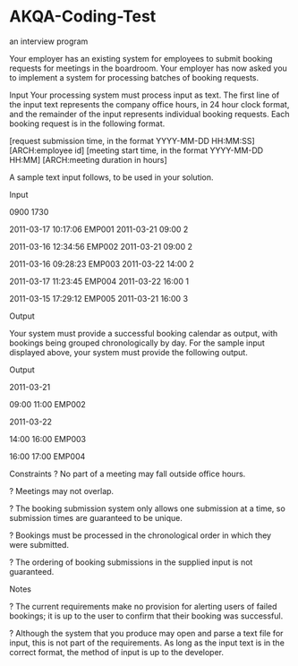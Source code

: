 AKQA-Coding-Test
================

an interview program


Your employer has an existing system for employees to submit booking requests for meetings in the boardroom. Your employer has now asked you to implement a system for processing batches of booking requests.

Input Your processing system must process input as text. The first line of the input text represents the company office hours, in 24 hour clock format, and the remainder of the input represents individual booking requests. Each booking request is in the following format.

[request submission time, in the format YYYY-MM-DD HH:MM:SS] [ARCH:employee id] [meeting start time, in the format YYYY-MM-DD HH:MM] [ARCH:meeting duration in hours]

A sample text input follows, to be used in your solution.

Input

0900 1730

2011-03-17 10:17:06 EMP001 2011-03-21 09:00 2

2011-03-16 12:34:56 EMP002 2011-03-21 09:00 2

2011-03-16 09:28:23 EMP003 2011-03-22 14:00 2

2011-03-17 11:23:45 EMP004 2011-03-22 16:00 1

2011-03-15 17:29:12 EMP005 2011-03-21 16:00 3

Output

Your system must provide a successful booking calendar as output, with bookings being grouped chronologically by day. For the sample input displayed above, your system must provide the following output.

Output

2011-03-21

09:00 11:00 EMP002

2011-03-22

14:00 16:00 EMP003

16:00 17:00 EMP004

Constraints ? No part of a meeting may fall outside office hours.

? Meetings may not overlap.

? The booking submission system only allows one submission at a time, so submission times are guaranteed to be unique.

? Bookings must be processed in the chronological order in which they were submitted.

? The ordering of booking submissions in the supplied input is not guaranteed.

Notes

? The current requirements make no provision for alerting users of failed bookings; it is up to the user to confirm that their booking was successful.

? Although the system that you produce may open and parse a text file for input, this is not part of the requirements. As long as the input text is in the correct format, the method of input is up to the developer.

